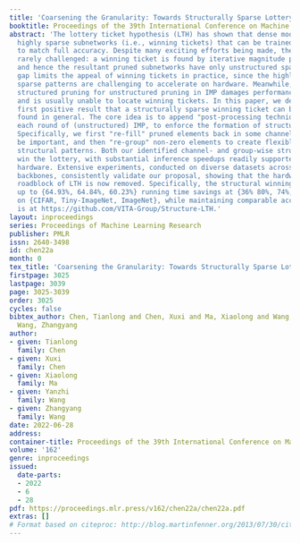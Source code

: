 ```yaml
---
title: 'Coarsening the Granularity: Towards Structurally Sparse Lottery Tickets'
booktitle: Proceedings of the 39th International Conference on Machine Learning
abstract: 'The lottery ticket hypothesis (LTH) has shown that dense models contain
  highly sparse subnetworks (i.e., winning tickets) that can be trained in isolation
  to match full accuracy. Despite many exciting efforts being made, there is one "commonsense"
  rarely challenged: a winning ticket is found by iterative magnitude pruning (IMP)
  and hence the resultant pruned subnetworks have only unstructured sparsity. That
  gap limits the appeal of winning tickets in practice, since the highly irregular
  sparse patterns are challenging to accelerate on hardware. Meanwhile, directly substituting
  structured pruning for unstructured pruning in IMP damages performance more severely
  and is usually unable to locate winning tickets. In this paper, we demonstrate the
  first positive result that a structurally sparse winning ticket can be effectively
  found in general. The core idea is to append "post-processing techniques" after
  each round of (unstructured) IMP, to enforce the formation of structural sparsity.
  Specifically, we first "re-fill" pruned elements back in some channels deemed to
  be important, and then "re-group" non-zero elements to create flexible group-wise
  structural patterns. Both our identified channel- and group-wise structural subnetworks
  win the lottery, with substantial inference speedups readily supported by existing
  hardware. Extensive experiments, conducted on diverse datasets across multiple network
  backbones, consistently validate our proposal, showing that the hardware acceleration
  roadblock of LTH is now removed. Specifically, the structural winning tickets obtain
  up to {64.93%, 64.84%, 60.23%} running time savings at {36% 80%, 74%, 58%} sparsity
  on {CIFAR, Tiny-ImageNet, ImageNet}, while maintaining comparable accuracy. Code
  is at https://github.com/VITA-Group/Structure-LTH.'
layout: inproceedings
series: Proceedings of Machine Learning Research
publisher: PMLR
issn: 2640-3498
id: chen22a
month: 0
tex_title: 'Coarsening the Granularity: Towards Structurally Sparse Lottery Tickets'
firstpage: 3025
lastpage: 3039
page: 3025-3039
order: 3025
cycles: false
bibtex_author: Chen, Tianlong and Chen, Xuxi and Ma, Xiaolong and Wang, Yanzhi and
  Wang, Zhangyang
author:
- given: Tianlong
  family: Chen
- given: Xuxi
  family: Chen
- given: Xiaolong
  family: Ma
- given: Yanzhi
  family: Wang
- given: Zhangyang
  family: Wang
date: 2022-06-28
address:
container-title: Proceedings of the 39th International Conference on Machine Learning
volume: '162'
genre: inproceedings
issued:
  date-parts:
  - 2022
  - 6
  - 28
pdf: https://proceedings.mlr.press/v162/chen22a/chen22a.pdf
extras: []
# Format based on citeproc: http://blog.martinfenner.org/2013/07/30/citeproc-yaml-for-bibliographies/
---
```

